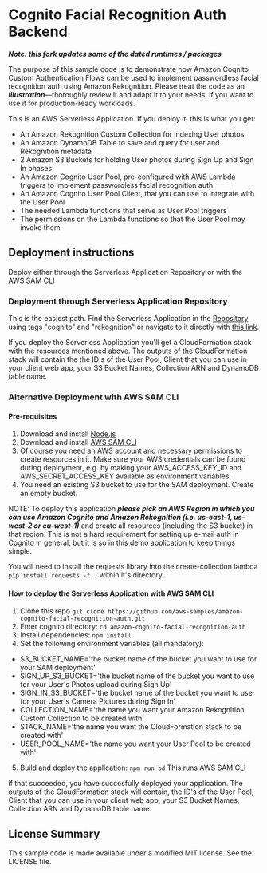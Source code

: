# Cognito Facial Recognition Auth Backend

**_Note: this fork updates some of the dated runtimes / packages_**

The purpose of this sample code is to demonstrate how Amazon Cognito Custom Authentication Flows can be used to implement passwordless facial recognition auth using Amazon Rekognition. Please treat the code as an _**illustration**_––thoroughly review it and adapt it to your needs, if you want to use it for production-ready workloads.

This is an AWS Serverless Application. If you deploy it, this is what you get:

- An Amazon Rekognition Custom Collection for indexing User photos
- An Amazon DynamoDB Table to save and query for user and Rekognition metadata
- 2 Amazon S3 Buckets for holding User photos during Sign Up and Sign In phases
- An Amazon Cognito User Pool, pre-configured with AWS Lambda triggers to implement passwordless facial recognition auth
- An Amazon Cognito User Pool Client, that you can use to integrate with the User Pool
- The needed Lambda functions that serve as User Pool triggers
- The permissions on the Lambda functions so that the User Pool may invoke them

## Deployment instructions

Deploy either through the Serverless Application Repository or with the AWS SAM CLI

### Deployment through Serverless Application Repository

This is the easiest path. Find the Serverless Application in the [Repository](https://console.aws.amazon.com/serverlessrepo/) using tags "cognito" and "rekognition" or navigate to it directly with [this link](https://serverlessrepo.aws.amazon.com/applications/arn:aws:serverlessrepo:us-east-1:825350388019:applications~amazon-cognito-passwordless-facial-rekognition-auth).

If you deploy the Serverless Application you'll get a CloudFormation stack with the resources mentioned above. The outputs of the CloudFormation stack will contain the the ID's of the User Pool, Client that you can use in your client web app, your S3 Bucket Names, Collection ARN and DynamoDB table name.

### Alternative Deployment with AWS SAM CLI

#### Pre-requisites

1. Download and install [Node.js](https://nodejs.org/en/download/)
2. Download and install [AWS SAM CLI](https://github.com/awslabs/aws-sam-cli)
3. Of course you need an AWS account and necessary permissions to create resources in it. Make sure your AWS credentials can be found during deployment, e.g. by making your AWS_ACCESS_KEY_ID and AWS_SECRET_ACCESS_KEY available as environment variables.
4. You need an existing S3 bucket to use for the SAM deployment. Create an empty bucket.

NOTE: To deploy this application _**please pick an AWS Region in which you can use Amazon Cognito and Amazon Rekognition (i.e. us-east-1, us-west-2 or eu-west-1)**_ and create all resources (including the S3 bucket) in that region. This is not a hard requirement for setting up e-mail auth in Cognito in general; but it is so in this demo application to keep things simple.

You will need to install the requests library into the create-collection lambda `pip install requests -t .` within it's directory.

#### How to deploy the Serverless Application with AWS SAM CLI

1. Clone this repo `git clone https://github.com/aws-samples/amazon-cognito-facial-recognition-auth.git`
2. Enter cognito directory: `cd amazon-cognito-facial-recognition-auth`
3. Install dependencies: `npm install`
4. Set the following environment variables (all mandatory):

- S3_BUCKET_NAME='the bucket name of the bucket you want to use for your SAM deployment'
- SIGN_UP_S3_BUCKET='the bucket name of the bucket you want to use for your User's Photos upload during Sign Up'
- SIGN_IN_S3_BUCKET='the bucket name of the bucket you want to use for your User's Camera Pictures during Sign In'
- COLLECTION_NAME='the name you want your Amazon Rekognition Custom Collection to be created with'
- STACK_NAME='the name you want the CloudFormation stack to be created with'
- USER_POOL_NAME='the name you want your User Pool to be created with'

5. Build and deploy the application: `npm run bd` This runs AWS SAM CLI

if that succeeded, you have succesfully deployed your application. The outputs of the CloudFormation stack will contain, the ID's of the User Pool, Client that you can use in your client web app, your S3 Bucket Names, Collection ARN and DynamoDB table name.

## License Summary

This sample code is made available under a modified MIT license. See the LICENSE file.
